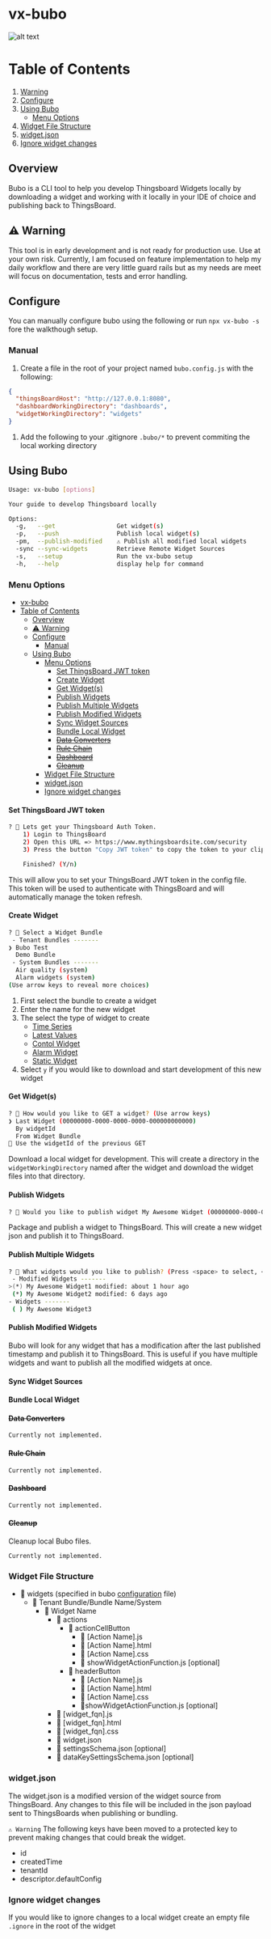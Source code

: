 # vx-bubo

![alt text](https://media.tenor.com/rhPTpks6lOoAAAAd/bubo-clockwork.gif)

# Table of Contents

1. [Warning](#warning)
1. [Configure](#configure)
1. [Using Bubo](#using-bubo)
   - [Menu Options](#menu-options)
1. [Widget File Structure](#widget-file-structure)
1. [widget.json](#widget.json)
1. [Ignore widget changes](#ignore-widget-changes)

## Overview

Bubo is a CLI tool to help you develop Thingsboard Widgets locally by downloading a widget and working with it locally in your IDE of choice and publishing back to ThingsBoard.

## ⚠️ Warning

This tool is in early development and is not ready for production use. Use at your own risk. Currently, I am focused on feature implementation to help my daily workflow and there are very little guard rails but as my needs are meet will focus on documentation, tests and error handling.

## Configure

You can manually configure bubo using the following or run `npx vx-bubo -s` fore the walkthough setup.

### Manual

1. Create a file in the root of your project named `bubo.config.js` with the following:

```json
{
  "thingsBoardHost": "http://127.0.0.1:8080",
  "dashboardWorkingDirectory": "dashboards",
  "widgetWorkingDirectory": "widgets"
}
```

1. Add the following to your .gitignore `.bubo/*` to prevent commiting the local working directory

## Using Bubo

```bash
Usage: vx-bubo [options]

Your guide to develop Thingsboard locally

Options:
  -g,   --get                 Get widget(s)
  -p,   --push                Publish local widget(s)
  -pm,  --publish-modified    ⚠️ Publish all modified local widgets
  -sync --sync-widgets        Retrieve Remote Widget Sources
  -s,   --setup               Run the vx-bubo setup
  -h,   --help                display help for command
```

### Menu Options

- [vx-bubo](#vx-bubo)
- [Table of Contents](#table-of-contents)
  - [Overview](#overview)
  - [⚠️ Warning](#️-warning)
  - [Configure](#configure)
    - [Manual](#manual)
  - [Using Bubo](#using-bubo)
    - [Menu Options](#menu-options)
      - [Set ThingsBoard JWT token](#set-thingsboard-jwt-token)
      - [Create Widget](#create-widget)
      - [Get Widget(s)](#get-widgets)
      - [Publish Widgets](#publish-widgets)
      - [Publish Multiple Widgets](#publish-multiple-widgets)
      - [Publish Modified Widgets](#publish-modified-widgets)
      - [Sync Widget Sources](#sync-widget-sources)
      - [Bundle Local Widget](#bundle-local-widget)
      - [~~Data Converters~~](#data-converters)
      - [~~Rule Chain~~](#rule-chain)
      - [~~Dashboard~~](#dashboard)
      - [~~Cleanup~~](#cleanup)
    - [Widget File Structure](#widget-file-structure)
    - [widget.json](#widgetjson)
    - [Ignore widget changes](#ignore-widget-changes)

#### Set ThingsBoard JWT token

```bash
? 🦉 Lets get your Thingsboard Auth Token.
    1) Login to ThingsBoard
    2) Open this URL => https://www.mythingsboardsite.com/security
    3) Press the button "Copy JWT token" to copy the token to your clipboard

    Finished? (Y/n)
```

This will allow you to set your ThingsBoard JWT token in the config file. This token will be used to authenticate with ThingsBoard and will automatically manage the token refresh.

#### Create Widget

```bash
? 🦉 Select a Widget Bundle
 - Tenant Bundles -------
❯ Bubo Test
  Demo Bundle
 - System Bundles -------
  Air quality (system)
  Alarm widgets (system)
(Use arrow keys to reveal more choices)
```

1. First select the bundle to create a widget
1. Enter the name for the new widget
1. The select the type of widget to create
   - [Time Series](https://thingsboard.io/docs/user-guide/ui/widget-library/#time-series)
   - [Latest Values](https://thingsboard.io/docs/user-guide/ui/widget-library/#latest-values)
   - [Contol Widget](https://thingsboard.io/docs/user-guide/ui/widget-library/#control-widget)
   - [Alarm Widget](https://thingsboard.io/docs/user-guide/ui/widget-library/#alarm-widget)
   - [Static Widget](https://thingsboard.io/docs/user-guide/ui/widget-library/#static)
1. Select `y` if you would like to download and start development of this new widget

#### Get Widget(s)

```bash
? 🦉 How would you like to GET a widget? (Use arrow keys)
❯ Last Widget (00000000-0000-0000-0000-000000000000)
  By widgetId
  From Widget Bundle
💾 Use the widgetId of the previous GET
```

Download a local widget for development. This will create a directory in the `widgetWorkingDirectory` named after the widget and download the widget files into that directory.

#### Publish Widgets

```bash
? 🦉 Would you like to publish widget My Awesome Widget (00000000-0000-0000-0000-000000000000) ? (Y/n)
```

Package and publish a widget to ThingsBoard. This will create a new widget json and publish it to ThingsBoard.

#### Publish Multiple Widgets

```bash
? 🦉 What widgets would you like to publish? (Press <space> to select, <a> to toggle all, <i> to invert selection, and <enter> to proceed)
 - Modified Widgets -------
>(*) My Awesome Widget1 modified: about 1 hour ago
 (*) My Awesome Widget2 modified: 6 days ago
- Widgets -------
 ( ) My Awesome Widget3

```

#### Publish Modified Widgets

Bubo will look for any widget that has a modification after the last published timestamp and publish it to ThingsBoard. This is useful if you have multiple widgets and want to publish all the modified widgets at once.

#### Sync Widget Sources

#### Bundle Local Widget

#### ~~Data Converters~~

`Currently not implemented.`

#### ~~Rule Chain~~

`Currently not implemented.`

#### ~~Dashboard~~

`Currently not implemented.`

#### ~~Cleanup~~

Cleanup local Bubo files.

`Currently not implemented.`

### Widget File Structure

- 📁 widgets (specified in bubo [configuration](#configure) file)
  - 📁 Tenant Bundle/Bundle Name/System
    - 📁 Widget Name
      - 📁 actions
        - 📁 actionCellButton
          - 📄 [Action Name].js
          - 📄 [Action Name].html
          - 📄 [Action Name].css
          - 📄 showWidgetActionFunction.js [optional]
        - 📁 headerButton
          - 📄 [Action Name].js
          - 📄 [Action Name].html
          - 📄 [Action Name].css
          - 📄showWidgetActionFunction.js [optional]
      - 📄 [widget_fqn].js
      - 📄 [widget_fqn].html
      - 📄 [widget_fqn].css
      - 📄 widget.json
      - 📄 settingsSchema.json [optional]
      - 📄 dataKeySettingsSchema.json [optional]

### widget.json

The widget.json is a modified version of the widget source from ThingsBoard. Any changes to this file will be included in the json payload sent to ThingsBoards when publishing or bundling.

`⚠️ Warning`
The following keys have been moved to a protected key to prevent making changes that could break the widget.

- id
- createdTime
- tenantId
- descriptor.defaultConfig

### Ignore widget changes

If you would like to ignore changes to a local widget create an empty file `.ignore` in the root of the widget
